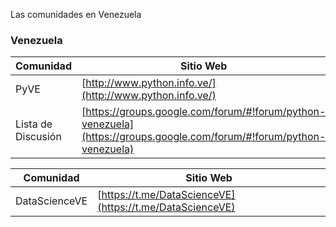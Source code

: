 Las comunidades en Venezuela

### Venezuela

Comunidad | Sitio Web
 --- | ---
PyVE | [http://www.python.info.ve/](http://www.python.info.ve/)
Lista de Discusión | [https://groups.google.com/forum/#!forum/python-venezuela](https://groups.google.com/forum/#!forum/python-venezuela)

Comunidad | Sitio Web
 --- | ---
DataScienceVE | [https://t.me/DataScienceVE](https://t.me/DataScienceVE)
